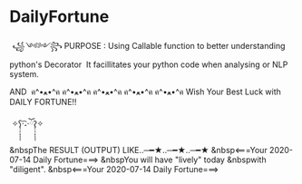 # DailyFortune

 *꧁༺༻꧂* PURPOSE :
Using Callable function to better understanding python's Decorator
&nbsp;It facillitates your python code when analysing or NLP system.


AND
 ค^•ﻌ•^ค ค^•ﻌ•^ค ค^•ﻌ•^ค ค^•ﻌ•^ค ค^•ﻌ•^ค
Wish Your Best Luck with DAILY FORTUNE!!

 ✧ʕ̢̣̣̣̣̩̩̩̩·͡˔·ོɁ̡̣̣̣̣̩̩̩̩✧ 
 
 
&nbspThe RESULT (OUTPUT) LIKE‥─━★‥─━★‥─━★
&nbsp<===Your 2020-07-14 Daily Fortune===>
&nbspYou will have "lively" today
&nbspwith "diligent".
&nbsp<===Your 2020-07-14 Daily Fortune===> 
 
